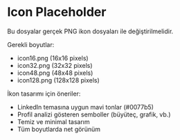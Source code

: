 # Icon Placeholder

Bu dosyalar gerçek PNG ikon dosyaları ile değiştirilmelidir.

Gerekli boyutlar:
- icon16.png (16x16 pixels)
- icon32.png (32x32 pixels) 
- icon48.png (48x48 pixels)
- icon128.png (128x128 pixels)

İkon tasarımı için öneriler:
- LinkedIn temasına uygun mavi tonlar (#0077b5)
- Profil analizi gösteren semboller (büyüteç, grafik, vb.)
- Temiz ve minimal tasarım
- Tüm boyutlarda net görünüm
